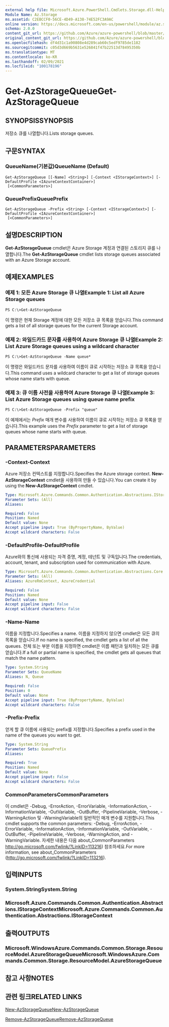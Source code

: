```yaml
---
external help file: Microsoft.Azure.PowerShell.Cmdlets.Storage.dll-Help.xml
Module Name: Az.Storage
ms.assetid: C2EBCCF0-56CE-4D49-A138-74E52FC3A9AC
online version: https://docs.microsoft.com/en-us/powershell/module/az.storage/get-azstoragequeue
schema: 2.0.0
content_git_url: https://github.com/Azure/azure-powershell/blob/master/src/Storage/Storage.Management/help/Get-AzStorageQueue.md
original_content_git_url: https://github.com/Azure/azure-powershell/blob/master/src/Storage/Storage.Management/help/Get-AzStorageQueue.md
ms.openlocfilehash: df4d31c1a90808e4d289cab60c5edf9785de1182
ms.sourcegitcommit: c05d3d669b5631e526841f47b22513d78495350b
ms.translationtype: MT
ms.contentlocale: ko-KR
ms.lasthandoff: 02/09/2021
ms.locfileid: "100178196"
---
```

# <span data-ttu-id="b3022-101">Get-AzStorageQueue</span><span class="sxs-lookup"><span data-stu-id="b3022-101">Get-AzStorageQueue</span></span>

## <span data-ttu-id="b3022-102">SYNOPSIS</span><span class="sxs-lookup"><span data-stu-id="b3022-102">SYNOPSIS</span></span>
<span data-ttu-id="b3022-103">저장소 큐를 나열합니다.</span><span class="sxs-lookup"><span data-stu-id="b3022-103">Lists storage queues.</span></span>

## <span data-ttu-id="b3022-104">구문</span><span class="sxs-lookup"><span data-stu-id="b3022-104">SYNTAX</span></span>

### <span data-ttu-id="b3022-105">QueueName(기본값)</span><span class="sxs-lookup"><span data-stu-id="b3022-105">QueueName (Default)</span></span>
```
Get-AzStorageQueue [[-Name] <String>] [-Context <IStorageContext>] [-DefaultProfile <IAzureContextContainer>]
 [<CommonParameters>]
```

### <span data-ttu-id="b3022-106">QueuePrefix</span><span class="sxs-lookup"><span data-stu-id="b3022-106">QueuePrefix</span></span>
```
Get-AzStorageQueue -Prefix <String> [-Context <IStorageContext>] [-DefaultProfile <IAzureContextContainer>]
 [<CommonParameters>]
```

## <span data-ttu-id="b3022-107">설명</span><span class="sxs-lookup"><span data-stu-id="b3022-107">DESCRIPTION</span></span>
<span data-ttu-id="b3022-108">**Get-AzStorageQueue** cmdlet은 Azure Storage 계정과 연결된 스토리지 큐를 나열합니다.</span><span class="sxs-lookup"><span data-stu-id="b3022-108">The **Get-AzStorageQueue** cmdlet lists storage queues associated with an Azure Storage account.</span></span>

## <span data-ttu-id="b3022-109">예제</span><span class="sxs-lookup"><span data-stu-id="b3022-109">EXAMPLES</span></span>

### <span data-ttu-id="b3022-110">예제 1: 모든 Azure Storage 큐 나열</span><span class="sxs-lookup"><span data-stu-id="b3022-110">Example 1: List all Azure Storage queues</span></span>
```
PS C:\>Get-AzStorageQueue
```

<span data-ttu-id="b3022-111">이 명령은 현재 Storage 계정에 대한 모든 저장소 큐 목록을 얻습니다.</span><span class="sxs-lookup"><span data-stu-id="b3022-111">This command gets a list of all storage queues for the current Storage account.</span></span>

### <span data-ttu-id="b3022-112">예제 2: 와일드카드 문자를 사용하여 Azure Storage 큐 나열</span><span class="sxs-lookup"><span data-stu-id="b3022-112">Example 2: List Azure Storage queues using a wildcard character</span></span>
```
PS C:\>Get-AzStorageQueue -Name queue*
```

<span data-ttu-id="b3022-113">이 명령은 와일드카드 문자를 사용하여 이름이 큐로 시작하는 저장소 큐 목록을 얻습니다.</span><span class="sxs-lookup"><span data-stu-id="b3022-113">This command uses a wildcard character to get a list of storage queues whose name starts with queue.</span></span>

### <span data-ttu-id="b3022-114">예제 3: 큐 이름 사전을 사용하여 Azure Storage 큐 나열</span><span class="sxs-lookup"><span data-stu-id="b3022-114">Example 3: List Azure Storage queues using queue name prefix</span></span>
```
PS C:\>Get-AzStorageQueue -Prefix "queue"
```

<span data-ttu-id="b3022-115">이 예제에서는 *Prefix* 매개 변수를 사용하여 이름이 큐로 시작하는 저장소 큐 목록을 얻습니다.</span><span class="sxs-lookup"><span data-stu-id="b3022-115">This example uses the *Prefix* parameter to get a list of storage queues whose name starts with queue.</span></span>

## <span data-ttu-id="b3022-116">PARAMETERS</span><span class="sxs-lookup"><span data-stu-id="b3022-116">PARAMETERS</span></span>

### <span data-ttu-id="b3022-117">-Context</span><span class="sxs-lookup"><span data-stu-id="b3022-117">-Context</span></span>
<span data-ttu-id="b3022-118">Azure 저장소 컨텍스트를 지정합니다.</span><span class="sxs-lookup"><span data-stu-id="b3022-118">Specifies the Azure storage context.</span></span>
<span data-ttu-id="b3022-119">**New-AzStorageContext** cmdlet을 사용하여 만들 수 있습니다.</span><span class="sxs-lookup"><span data-stu-id="b3022-119">You can create it by using the **New-AzStorageContext** cmdlet.</span></span>

```yaml
Type: Microsoft.Azure.Commands.Common.Authentication.Abstractions.IStorageContext
Parameter Sets: (All)
Aliases:

Required: False
Position: Named
Default value: None
Accept pipeline input: True (ByPropertyName, ByValue)
Accept wildcard characters: False
```

### <span data-ttu-id="b3022-120">-DefaultProfile</span><span class="sxs-lookup"><span data-stu-id="b3022-120">-DefaultProfile</span></span>
<span data-ttu-id="b3022-121">Azure와의 통신에 사용되는 자격 증명, 계정, 테넌트 및 구독입니다.</span><span class="sxs-lookup"><span data-stu-id="b3022-121">The credentials, account, tenant, and subscription used for communication with Azure.</span></span>

```yaml
Type: Microsoft.Azure.Commands.Common.Authentication.Abstractions.Core.IAzureContextContainer
Parameter Sets: (All)
Aliases: AzureRmContext, AzureCredential

Required: False
Position: Named
Default value: None
Accept pipeline input: False
Accept wildcard characters: False
```

### <span data-ttu-id="b3022-122">-Name</span><span class="sxs-lookup"><span data-stu-id="b3022-122">-Name</span></span>
<span data-ttu-id="b3022-123">이름을 지정합니다.</span><span class="sxs-lookup"><span data-stu-id="b3022-123">Specifies a name.</span></span>
<span data-ttu-id="b3022-124">이름을 지정하지 않으면 cmdlet은 모든 큐의 목록을 얻습니다.</span><span class="sxs-lookup"><span data-stu-id="b3022-124">If no name is specified, the cmdlet gets a list of all the queues.</span></span>
<span data-ttu-id="b3022-125">전체 또는 부분 이름을 지정하면 cmdlet은 이름 패턴과 일치하는 모든 큐를 얻습니다.</span><span class="sxs-lookup"><span data-stu-id="b3022-125">If a full or partial name is specified, the cmdlet gets all queues that match the name pattern.</span></span>

```yaml
Type: System.String
Parameter Sets: QueueName
Aliases: N, Queue

Required: False
Position: 0
Default value: None
Accept pipeline input: True (ByPropertyName, ByValue)
Accept wildcard characters: False
```

### <span data-ttu-id="b3022-126">-Prefix</span><span class="sxs-lookup"><span data-stu-id="b3022-126">-Prefix</span></span>
<span data-ttu-id="b3022-127">얻게 할 큐 이름에 사용되는 prefix를 지정합니다.</span><span class="sxs-lookup"><span data-stu-id="b3022-127">Specifies a prefix used in the name of the queues you want to get.</span></span>

```yaml
Type: System.String
Parameter Sets: QueuePrefix
Aliases:

Required: True
Position: Named
Default value: None
Accept pipeline input: False
Accept wildcard characters: False
```

### <span data-ttu-id="b3022-128">CommonParameters</span><span class="sxs-lookup"><span data-stu-id="b3022-128">CommonParameters</span></span>
<span data-ttu-id="b3022-129">이 cmdlet은 -Debug, -ErrorAction, -ErrorVariable, -InformationAction, -InformationVariable, -OutVariable, -OutBuffer, -PipelineVariable, -Verbose, -WarningAction 및 -WarningVariable의 일반적인 매개 변수를 지원합니다.</span><span class="sxs-lookup"><span data-stu-id="b3022-129">This cmdlet supports the common parameters: -Debug, -ErrorAction, -ErrorVariable, -InformationAction, -InformationVariable, -OutVariable, -OutBuffer, -PipelineVariable, -Verbose, -WarningAction, and -WarningVariable.</span></span> <span data-ttu-id="b3022-130">자세한 내용은 다음 about_CommonParameters http://go.microsoft.com/fwlink/?LinkID=113216) 참조하세요.</span><span class="sxs-lookup"><span data-stu-id="b3022-130">For more information, see about_CommonParameters (http://go.microsoft.com/fwlink/?LinkID=113216).</span></span>

## <span data-ttu-id="b3022-131">입력</span><span class="sxs-lookup"><span data-stu-id="b3022-131">INPUTS</span></span>

### <span data-ttu-id="b3022-132">System.String</span><span class="sxs-lookup"><span data-stu-id="b3022-132">System.String</span></span>

### <span data-ttu-id="b3022-133">Microsoft.Azure.Commands.Common.Authentication.Abstractions.IStorageContext</span><span class="sxs-lookup"><span data-stu-id="b3022-133">Microsoft.Azure.Commands.Common.Authentication.Abstractions.IStorageContext</span></span>

## <span data-ttu-id="b3022-134">출력</span><span class="sxs-lookup"><span data-stu-id="b3022-134">OUTPUTS</span></span>

### <span data-ttu-id="b3022-135">Microsoft.WindowsAzure.Commands.Common.Storage.ResourceModel.AzureStorageQueue</span><span class="sxs-lookup"><span data-stu-id="b3022-135">Microsoft.WindowsAzure.Commands.Common.Storage.ResourceModel.AzureStorageQueue</span></span>

## <span data-ttu-id="b3022-136">참고 사항</span><span class="sxs-lookup"><span data-stu-id="b3022-136">NOTES</span></span>

## <span data-ttu-id="b3022-137">관련 링크</span><span class="sxs-lookup"><span data-stu-id="b3022-137">RELATED LINKS</span></span>

[<span data-ttu-id="b3022-138">New-AzStorageQueue</span><span class="sxs-lookup"><span data-stu-id="b3022-138">New-AzStorageQueue</span></span>](./New-AzStorageQueue.md)

[<span data-ttu-id="b3022-139">Remove-AzStorageQueue</span><span class="sxs-lookup"><span data-stu-id="b3022-139">Remove-AzStorageQueue</span></span>](./Remove-AzStorageQueue.md)


